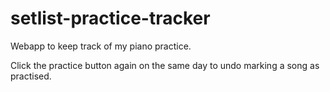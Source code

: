 # setlist-practice-tracker
Webapp to keep track of my piano practice.

Click the practice button again on the same day to undo marking a song as practised.
